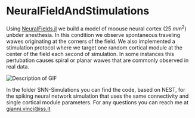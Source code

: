 # NeuralFieldAndStimulations
Using [NeuralFields.jl](https://github.com/giav1n/NeuralFields.jl.git) we build a model of moouse neural cortex (25 $mm^2$) unbder anesthesia. In this condition we observe spontaneous traveling wawes originating at the corners of the field.
We also implemented a stimulation protocol where we target one random cortical module at the center of the field each second of simulation. In some instances this pertubation causes spiral or planar wawes that are commonly observed in real data.

![Description of GIF](Animation.gif)

In the folder SNN-Simulations you can find the code, based on NEST, for the spiking neural network simulation that uses the same connectivity and single cortical module parameters.
For any questions you can reach me at gianni.vinci@iss.it
